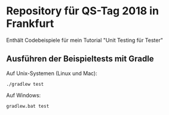 # Repository für QS-Tag 2018 in Frankfurt

Enthält Codebeispiele für mein Tutorial "Unit Testing für Tester"

## Ausführen der Beispieltests mit Gradle

Auf Unix-Systemen (Linux und Mac):

```
./gradlew test
```

Auf Windows:

```
gradlew.bat test
```

